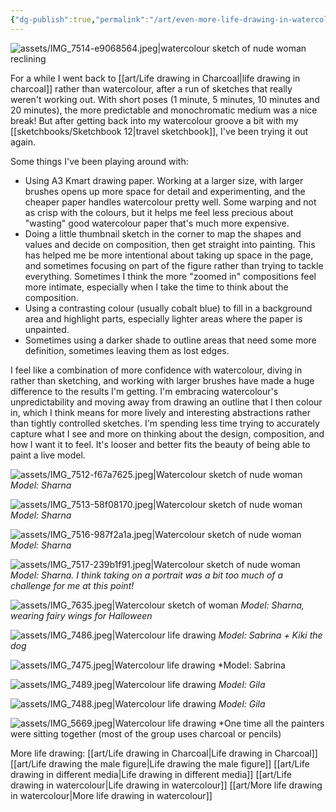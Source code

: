 ```yaml
---
{"dg-publish":true,"permalink":"/art/even-more-life-drawing-in-watercolour/","tags":["art","not-writing","life-drawing","watercolour"],"noteIcon":"","created":"2025-10-30"}
---
```


![assets/IMG_7514-e9068564.jpeg|watercolour sketch of nude woman reclining](/img/user/assets/IMG_7514-e9068564.jpeg)

For a while I went back to [[art/Life drawing in Charcoal\|life drawing in charcoal]] rather than watercolour, after a run of sketches that really weren't working out. With short poses (1 minute, 5 minutes, 10 minutes and 20 minutes), the more predictable and monochromatic medium was a nice break! But after getting back into my watercolour groove a bit with my [[sketchbooks/Sketchbook 12\|travel sketchbook]], I've been trying it out again.

Some things I've been playing around with:
* Using A3 Kmart drawing paper. Working at a larger size, with larger brushes opens up more space for detail and experimenting, and the cheaper paper handles watercolour pretty well. Some warping and not as crisp with the colours, but it helps me feel less precious about "wasting" good watercolour paper that's much more expensive.
* Doing a little thumbnail sketch in the corner to map the shapes and values and decide on composition, then get straight into painting. This has helped me be more intentional about taking up space in the page, and sometimes focusing on part of the figure rather than trying to tackle everything. Sometimes I think the more "zoomed in" compositions feel more intimate, especially when I take the time to think about the composition.
* Using a contrasting colour (usually cobalt blue) to fill in a background area and highlight parts, especially lighter areas where the paper is unpainted.
* Sometimes using a darker shade to outline areas that need some more definition, sometimes leaving them as lost edges.

I feel like a combination of more confidence with watercolour, diving in rather than sketching, and working with larger brushes have made a huge difference to the results I'm getting. I'm embracing watercolour's unpredictability and moving away from drawing an outline that I then colour in, which I think means for more lively and interesting abstractions rather than tightly controlled sketches. I'm spending less time trying to accurately capture what I see and more on thinking about the design, composition, and how I want it to feel. It's looser and better fits the beauty of being able to paint a live model.


![assets/IMG_7512-f67a7625.jpeg|Watercolour sketch of nude woman](/img/user/assets/IMG_7512-f67a7625.jpeg)
*Model: Sharna*

![assets/IMG_7513-58f08170.jpeg|Watercolour sketch of nude woman](/img/user/assets/IMG_7513-58f08170.jpeg)
*Model: Sharna*

![assets/IMG_7516-987f2a1a.jpeg|Watercolour sketch of nude woman](/img/user/assets/IMG_7516-987f2a1a.jpeg)
*Model: Sharna*

![assets/IMG_7517-239b1f91.jpeg|Watercolour sketch of nude woman](/img/user/assets/IMG_7517-239b1f91.jpeg)
*Model: Sharna. I think taking on a portrait was a bit too much of a challenge for me at this point!*

![assets/IMG_7635.jpeg|Watercolour sketch of woman](/img/user/assets/IMG_7635.jpeg)
*Model: Sharna, wearing fairy wings for Halloween*

![assets/IMG_7486.jpeg|Watercolour life drawing](/img/user/assets/IMG_7486.jpeg)
*Model: Sabrina + Kiki the dog*

![assets/IMG_7475.jpeg|Watercolour life drawing](/img/user/assets/IMG_7475.jpeg)
*Model: Sabrina 

![assets/IMG_7489.jpeg|Watercolour life drawing](/img/user/assets/IMG_7489.jpeg)
*Model: Gila*

![assets/IMG_7488.jpeg|Watercolour life drawing](/img/user/assets/IMG_7488.jpeg)
*Model: Gila*


![assets/IMG_5669.jpeg|Watercolour life drawing](/img/user/assets/IMG_5669.jpeg)
*One time all the painters were sitting together (most of the group uses charcoal or pencils)

More life drawing:
[[art/Life drawing in Charcoal\|Life drawing in Charcoal]]
[[art/Life drawing the male figure\|Life drawing the male figure]]
[[art/Life drawing in different media\|Life drawing in different media]]
[[art/Life drawing in watercolour\|Life drawing in watercolour]]
[[art/More life drawing in watercolour\|More life drawing in watercolour]]